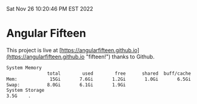 Sat Nov 26 10:20:46 PM EST 2022

# Angular Fifteen


This project is live at [https://angularfifteen.github.io](https://angularfifteen.github.io "fifteen!") thanks to Github.

```bash
System Memory
               total        used        free      shared  buff/cache   available
Mem:            15Gi       7.6Gi       1.2Gi       1.0Gi       6.5Gi       6.4Gi
Swap:          8.0Gi       6.1Gi       1.9Gi
System Storage
3.5G	.
```
```bash
